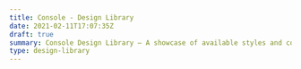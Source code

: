 ```yaml
---
title: Console - Design Library
date: 2021-02-11T17:07:35Z
draft: true
summary: Console Design Library — A showcase of available styles and components
type: design-library
---
```

